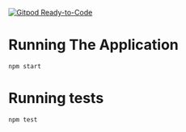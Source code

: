[![Gitpod Ready-to-Code](https://img.shields.io/badge/Gitpod-Ready--to--Code-blue?logo=gitpod)](https://gitpod.io/#https://github.com/uwidcit/info1601LE) 

# Running The Application
```
npm start
```

# Running tests

```
npm test
```
